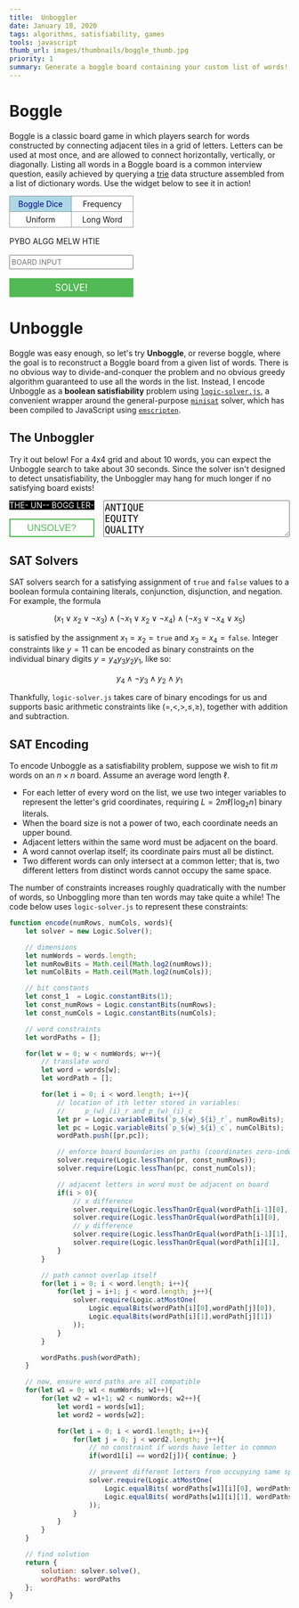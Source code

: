 ```yaml
---
title:  Unboggler
date: January 18, 2020
tags: algorithms, satisfiability, games
tools: javascript
thumb_url: images/thumbnails/boggle_thumb.jpg
priority: 1
summary: Generate a boggle board containing your custom list of words!
---
```


<style>

/* ==== BOGGLE ============================================================== */

#boggle-game {
	display: grid;
	position: relative;
	
	grid-gap: 1rem;
	grid: "controls words" auto
	      "board words" 1fr
		  "input words" auto
		  "solve words" auto
		  / auto 1fr;
}


@media (max-width: 35rem) {
	#boggle-game {
		grid-template-areas:
			"controls"
			"board"
			"input"
			"solve"
			"words";
		grid-template-rows: 1fr auto auto auto 2fr;
		grid-template-columns: 1fr;
	}
}

grid-game {
  font-family: var(--sans-font);
}

#boggle-controls { grid-area: controls; }
#boggle-solve    { grid-area: solve;    }
#boggle-board    { grid-area: board;    }
#boggle-list     { grid-area: words;    }
#boggle-input    { grid-area: input;    }

#boggle-list {
	position: absolute;
	max-height: 100%;
	overflow-y: auto;
	font-family: var(--sans-font);
}

.wordList {
	display: flex;
	flex-wrap: wrap;
	justify-content: center;
}

.wordList span {
	flex: 1;
	/*padding: 4px 0.5em 2px 0.5em;*/
  padding: 2px 0.5em;
	margin: 0.2em;

  /* display: flex;
  justify-content: center;
  align-content: center;
  flex-direction: column; */

	text-align: center;
	color: darkblue;
	background-color: lightblue;
	border: 1px solid darkblue;
	border-radius: 4px;
	user-select: none;
}

.wordList span:hover {
	background-color: #89bed0;
}

#boggle-controls {
	display: grid;
	grid: auto / 1fr 1fr;
	grid-auto-flow: row;
	grid-gap: 1em;
}

#boggle-input {
	height: 2em;
	font-family: var(--sans-font);
}

#boggle-solve button {
	font-size: 1.2em;
  font-family: var(--serif-font);
	color: white;
	background-color: #52b955;
	border: none;
}

#boggle-solve button:hover {
	background-color: #479c4a;
}

#boggle-game .controls button {
	display: block;
	width: 100%;
	height: 2em;
}

/* ==== UNBOGGLE ============================================================ */

#unboggle-game {
	display: grid;
	position: relative;
	
	grid-gap: 1rem;
	grid: "board words" 1fr
		  "solve words" auto
		  / auto 1fr;
}

@media (max-width: 35rem) {
	#unboggle-game {
		grid-template-areas:
			"board"
			"solve"
			"words";
		grid-template-rows: 1fr auto auto;
		grid-template-columns: 1fr;
	}
}

#unboggle-solve { grid-area: solve; }
#unboggle-board { grid-area: board; }
#unboggle-words { grid-area: words; }

#unboggle-board {
	--cell-background-rgb: 0,0,0;
	background-color: black;
	color: white;
}

#unboggle-input {
	width: 100%;
	height: 100%;
	font-size: 1.2em;
}

#unboggle-solve button {
	font-size: 1.2em;
	color: #52b955;
	width: 100%;
	height: 2em;
	background-color: white;
	border: 2px solid #52b955;
}

#unboggle-solve button:hover {
	background-color: #eee;
}

#unboggle-button.stop {
	border-color: red;
	color: red;
	background-color: white;
}

#unboggle-container {
	position: relative;
}

#unboggle-overlay {
	display: none;
	position: relative;
	grid-area: board;
	background-color: rgba(255,255,255,0.5);
	z-index: 1;
}

#crossword {
	display: block;
	font-size: 1rem;
	margin: 1em auto;
}

.checkboxes {
	display: grid;
	grid: 1fr / 1fr 1fr;
	grid-gap: 1px;
	background-color: #999;
	border: 1px solid #999;
}

.checkboxes input {
	display: none;
	position: absolute;
	pointer-events: none;

	background: transparent;
	border-radius: 0px;
	padding: 5px;
	box-shadow: none!important;
}
.checkboxes input[type="radio"] + span:hover {
	background-color: #e0e0e0;
}
.checkboxes input[type="radio"]:checked + span {
	background-color: lightblue;
	color: darkblue;
}.checkboxes input[type="radio"]:checked + span:hover {
	background-color: #89bed0;
}

.checkboxes label {
	background-color: white;
	text-align: center;
	user-select: none;
}
.checkboxes input[type="radio"] + span {
  display: block;
  padding: 5px 10px;
}
</style>

<!-- Scripts -->
<script src="/static/boggle/dictionary.js"></script>
<script src="/static/boggle/WordTrie.js"></script>
<script src="/static/boggle/minisat.js"></script>
<script src="/static/boggle/boggle.js" defer></script>
<script src="/static/boggle/unboggle.js" defer></script>
<script src="/static/boggle/GridGame.js" type="module"></script>

<script type="module">
import { init, GridGameElement } from "/static/boggle/GridGame.js";
window.customElements.define("grid-game", GridGameElement);
</script>

# Boggle

Boggle is a classic board game in which players search for words constructed by connecting adjacent tiles in a grid of letters.  Letters can be used at most once, and are allowed to connect horizontally, vertically, or diagonally.  Listing all words in a Boggle board is a common interview question, easily achieved by querying a <a href="https://en.wikipedia.org/wiki/Trie">trie</a> data structure assembled from a list of dictionary words.  Use the widget below to see it in action!

<div id="boggle-game">
<div id="boggle-controls" class="controls"><div class="checkboxes" style="grid-column-end:span 2"><label><input type="radio" onclick="randomDice()"  name="randomize" value="boggle-dice" required checked="checked"><span>Boggle Dice</span></label><label><input type="radio" onclick="randomFreq()"  name="randomize" value="frequency" required><span>Frequency</span></label><label><input type="radio" onclick="randomUniform()"  name="randomize" value="uniform" required><span>Uniform</span></label><label><input type="radio" onclick="randomWord()" name="randomize" value="long-word" required><span>Long Word</span></label></div></div>
<grid-game id="boggle-board" type="boggle" data-rows="4" data-cols="4">
PYBO
ALGG
MELW
HTIE
</grid-game>
<div id="boggle-list">
<div class="wordList"></div>
</div>
<input id="boggle-input" maxlength=16 style="text-transform: uppercase;" placeholder="BOARD INPUT" onclick="">
<div id="boggle-solve" class="controls">
<button id="boggle-solve-btn" type="button">SOLVE!</button>
</div>
</div>

<!-- UNBOGGLE ----------------------------------------------------------------->
# Unboggle

Boggle was easy enough, so let's try <b>Unboggle</b>, or reverse boggle, where the goal is to reconstruct a Boggle board from a given list of words.  There is no obvious way to divide-and-conquer the problem and no obvious greedy algorithm guaranteed to use all the words in the list.  Instead, I encode Unboggle as a **boolean satisfiability** problem using [`logic-solver.js`](https://github.com/meteor/logic-solver), a convenient wrapper around the general-purpose [`minisat`](http://minisat.se/) solver, which has been compiled to JavaScript using [`emscripten`](https://emscripten.org/).  

## The Unboggler

Try it out below!  For a 4x4 grid and about 10 words, you can expect the Unboggle search to take about 30 seconds.  Since the solver isn't designed to detect unsatisfiability, the Unboggler may hang for much longer if no satisfying board exists!

<div id="unboggle-game">
<!-- Board -->
<grid-game id="unboggle-board" type="boggle" data-rows="4" data-cols="4">
THE-
UN--
BOGG
LER-
</grid-game>
<!-- Spinner -->
<div id="unboggle-overlay">
	<div class="spinner"></div>
</div>
<!-- Word List -->
<div id="unboggle-words">
<textarea id="unboggle-input" type="text" style="box-sizing:border-box">
ANTIQUE
EQUITY
QUALITY
EQUIVALENT
ANTIQUITY
DIVIDE
QUILT
</textarea>
</div>
<!-- Controls -->
<div id="unboggle-solve" class="controls"><button id="unboggle-button" type="button">UNSOLVE?</button></div>
</div>

## SAT Solvers

SAT solvers search for a satisfying assignment of `true` and `false` values to a boolean formula containing literals, conjunction, disjunction, and negation.  For example, the formula

$$
(x_1 \vee x_2 \vee \neg x_3)
\wedge (\neg x_1 \vee x_2 \vee \neg x_4)
\wedge (\neg x_3 \vee \neg x_4 \vee x_5)
$$

is satisfied by the assignment $x_1 = x_2 = \mathtt{true}$ and $x_3 = x_4 = \mathtt{false}$.  Integer constraints like $y=11$ can be encoded as binary constraints on the individual binary digits $y = y_4 y_3 y_2 y_1$, like so:

$$
y_4 \wedge \neg y_3 \wedge y_2 \wedge y_1
$$

Thankfully, `logic-solver.js` takes care of binary encodings for us and supports basic arithmetic constraints like $(=, <, >, \leq, \geq)$, together with addition and subtraction.

## SAT Encoding

To encode Unboggle as a satisfiability problem, suppose we wish to fit $m$ words on an $n \times n$ board.  Assume an average word length $\ell$.

* For each letter of every word on the list, we use two integer variables to represent the letter's grid coordinates, requiring $L = 2 m \ell \lceil \log_2 n \rceil$ binary literals.
* When the board size is not a power of two, each coordinate needs an upper bound.
* Adjacent letters within the same word must be adjacent on the board.
* A word cannot overlap itself; its coordinate pairs must all be distinct.
* Two different words can only intersect at a common letter; that is, two different letters from distinct words cannot occupy the same space.

The number of constraints increases roughly quadratically with the number of words, so Unboggling more than ten words may take quite a while!  The code below uses `logic-solver.js` to represent these constraints:

```javascript
function encode(numRows, numCols, words){
	let solver = new Logic.Solver();

	// dimensions
	let numWords = words.length;
	let numRowBits = Math.ceil(Math.log2(numRows));
	let numColBits = Math.ceil(Math.log2(numCols));

	// bit constants
	let const_1  = Logic.constantBits(1);
	let const_numRows = Logic.constantBits(numRows);
	let const_numCols = Logic.constantBits(numCols);

	// word constraints
	let wordPaths = [];

	for(let w = 0; w < numWords; w++){
		// translate word
		let word = words[w];
		let wordPath = [];

		for(let i = 0; i < word.length; i++){
			// location of ith letter stored in variables:
			//     p_(w)_(i)_r and p_(w)_(i)_c
			let pr = Logic.variableBits(`p_${w}_${i}_r`, numRowBits);
			let pc = Logic.variableBits(`p_${w}_${i}_c`, numColBits);
			wordPath.push([pr,pc]);

			// enforce board boundaries on paths (coordinates zero-indexed)
			solver.require(Logic.lessThan(pr, const_numRows));
			solver.require(Logic.lessThan(pc, const_numCols));

			// adjacent letters in word must be adjacent on board
			if(i > 0){
				// x difference
				solver.require(Logic.lessThanOrEqual(wordPath[i-1][0], Logic.sum(wordPath[i][0],   const_1)));
				solver.require(Logic.lessThanOrEqual(wordPath[i][0],   Logic.sum(wordPath[i-1][0], const_1)));
				// y difference
				solver.require(Logic.lessThanOrEqual(wordPath[i-1][1], Logic.sum(wordPath[i][1],   const_1)));
				solver.require(Logic.lessThanOrEqual(wordPath[i][1],   Logic.sum(wordPath[i-1][1], const_1)));
			}
		}

		// path cannot overlap itself
		for(let i = 0; i < word.length; i++){
			for(let j = i+1; j < word.length; j++){
				solver.require(Logic.atMostOne(
					Logic.equalBits(wordPath[i][0],wordPath[j][0]),
					Logic.equalBits(wordPath[i][1],wordPath[j][1])
				));
			}
		}

		wordPaths.push(wordPath);
	}

	// now, ensure word paths are all compatible
	for(let w1 = 0; w1 < numWords; w1++){
		for(let w2 = w1+1; w2 < numWords; w2++){
			let word1 = words[w1];
			let word2 = words[w2];

			for(let i = 0; i < word1.length; i++){
				for(let j = 0; j < word2.length; j++){
					// no constraint if words have letter in common
					if(word1[i] == word2[j]){ continue; }

					// prevent different letters from occupying same space
					solver.require(Logic.atMostOne(
						Logic.equalBits( wordPaths[w1][i][0], wordPaths[w2][j][0] ),
						Logic.equalBits( wordPaths[w1][i][1], wordPaths[w2][j][1] )
					));
				}
			}
		}
	}

	// find solution
	return {
		solution: solver.solve(),
		wordPaths: wordPaths
	};
}
```